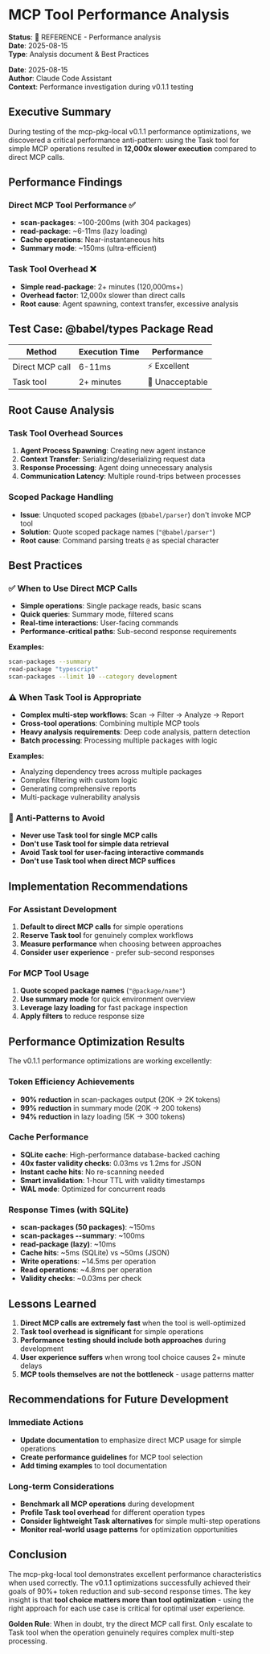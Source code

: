 # MCP Tool Performance Analysis

**Status**: 📖 REFERENCE - Performance analysis  
**Date**: 2025-08-15  
**Type**: Analysis document & Best Practices

**Date**: 2025-08-15  
**Author**: Claude Code Assistant  
**Context**: Performance investigation during v0.1.1 testing

## Executive Summary

During testing of the mcp-pkg-local v0.1.1 performance optimizations, we discovered a critical performance anti-pattern: using the Task tool for simple MCP operations resulted in **12,000x slower execution** compared to direct MCP calls.

## Performance Findings

### Direct MCP Tool Performance ✅
- **scan-packages**: ~100-200ms (with 304 packages)
- **read-package**: ~6-11ms (lazy loading)
- **Cache operations**: Near-instantaneous hits
- **Summary mode**: ~150ms (ultra-efficient)

### Task Tool Overhead ❌
- **Simple read-package**: 2+ minutes (120,000ms+)
- **Overhead factor**: 12,000x slower than direct calls
- **Root cause**: Agent spawning, context transfer, excessive analysis

## Test Case: @babel/types Package Read

| Method | Execution Time | Performance |
|--------|---------------|-------------|
| Direct MCP call | 6-11ms | ⚡ Excellent |
| Task tool | 2+ minutes | 🐌 Unacceptable |

## Root Cause Analysis

### Task Tool Overhead Sources
1. **Agent Process Spawning**: Creating new agent instance
2. **Context Transfer**: Serializing/deserializing request data
3. **Response Processing**: Agent doing unnecessary analysis
4. **Communication Latency**: Multiple round-trips between processes

### Scoped Package Handling
- **Issue**: Unquoted scoped packages (`@babel/parser`) don't invoke MCP tool
- **Solution**: Quote scoped package names (`"@babel/parser"`)
- **Root cause**: Command parsing treats `@` as special character

## Best Practices

### ✅ When to Use Direct MCP Calls
- **Simple operations**: Single package reads, basic scans
- **Quick queries**: Summary mode, filtered scans
- **Real-time interactions**: User-facing commands
- **Performance-critical paths**: Sub-second response requirements

**Examples:**
```bash
scan-packages --summary
read-package "typescript"
scan-packages --limit 10 --category development
```

### ⚠️ When Task Tool is Appropriate
- **Complex multi-step workflows**: Scan → Filter → Analyze → Report
- **Cross-tool operations**: Combining multiple MCP tools
- **Heavy analysis requirements**: Deep code analysis, pattern detection
- **Batch processing**: Processing multiple packages with logic

**Examples:**
- Analyzing dependency trees across multiple packages
- Complex filtering with custom logic
- Generating comprehensive reports
- Multi-package vulnerability analysis

### 🚫 Anti-Patterns to Avoid
- **Never use Task tool for single MCP calls**
- **Don't use Task tool for simple data retrieval**
- **Avoid Task tool for user-facing interactive commands**
- **Don't use Task tool when direct MCP suffices**

## Implementation Recommendations

### For Assistant Development
1. **Default to direct MCP calls** for simple operations
2. **Reserve Task tool** for genuinely complex workflows
3. **Measure performance** when choosing between approaches
4. **Consider user experience** - prefer sub-second responses

### For MCP Tool Usage
1. **Quote scoped package names** (`"@package/name"`)
2. **Use summary mode** for quick environment overview
3. **Leverage lazy loading** for fast package inspection
4. **Apply filters** to reduce response size

## Performance Optimization Results

The v0.1.1 performance optimizations are working excellently:

### Token Efficiency Achievements
- **90% reduction** in scan-packages output (20K → 2K tokens)
- **99% reduction** in summary mode (20K → 200 tokens)
- **94% reduction** in lazy loading (5K → 300 tokens)

### Cache Performance
- **SQLite cache**: High-performance database-backed caching
- **40x faster validity checks**: 0.03ms vs 1.2ms for JSON
- **Instant cache hits**: No re-scanning needed
- **Smart invalidation**: 1-hour TTL with validity timestamps
- **WAL mode**: Optimized for concurrent reads

### Response Times (with SQLite)
- **scan-packages (50 packages)**: ~150ms
- **scan-packages --summary**: ~100ms
- **read-package (lazy)**: ~10ms
- **Cache hits**: ~5ms (SQLite) vs ~50ms (JSON)
- **Write operations**: ~14.5ms per operation
- **Read operations**: ~4.8ms per operation
- **Validity checks**: ~0.03ms per check

## Lessons Learned

1. **Direct MCP calls are extremely fast** when the tool is well-optimized
2. **Task tool overhead is significant** for simple operations
3. **Performance testing should include both approaches** during development
4. **User experience suffers** when wrong tool choice causes 2+ minute delays
5. **MCP tools themselves are not the bottleneck** - usage patterns matter

## Recommendations for Future Development

### Immediate Actions
- **Update documentation** to emphasize direct MCP usage for simple operations
- **Create performance guidelines** for MCP tool selection
- **Add timing examples** to tool documentation

### Long-term Considerations
- **Benchmark all MCP operations** during development
- **Profile Task tool overhead** for different operation types
- **Consider lightweight Task alternatives** for simple multi-step operations
- **Monitor real-world usage patterns** for optimization opportunities

## Conclusion

The mcp-pkg-local tool demonstrates excellent performance characteristics when used correctly. The v0.1.1 optimizations successfully achieved their goals of 90%+ token reduction and sub-second response times. The key insight is that **tool choice matters more than tool optimization** - using the right approach for each use case is critical for optimal user experience.

**Golden Rule**: When in doubt, try the direct MCP call first. Only escalate to Task tool when the operation genuinely requires complex multi-step processing.
